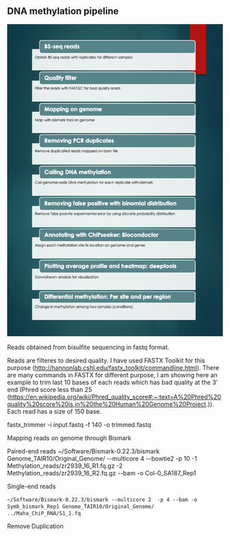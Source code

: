 ## DNA methylation pipeline

![alt text](https://github.com/kashiff007/Codes-for-Methylation-Analysis/blob/master/DNA_methylation_pipeline.png)

Reads obtained from bisulfite sequencing in fastq format.


Reads are filteres to desired quality. I have used FASTX Toolkit for this purpose (http://hannonlab.cshl.edu/fastx_toolkit/commandline.html). There are many commands in FASTX for different purpose, I am showing here an example to trim last 10 bases of each reads which has bad quality at the 3' end (Phred score less than 25 (https://en.wikipedia.org/wiki/Phred_quality_score#:~:text=A%20Phred%20quality%20score%20is,in%20the%20Human%20Genome%20Project.)). Each read has a size of 150 base.

fastx_trimmer -i input.fastq -f 140 -o trimmed.fastq

Mapping reads on genome through Bismark

Paired-end reads
~/Software/Bismark-0.22.3/bismark Genome_TAIR10/Original_Genome/ --multicore 4 --bowtie2 -p 10 -1 Methylation_reads/zr2939_16_R1.fq.gz -2 Methylation_reads/zr2939_16_R2.fq.gz --bam -o Col-0_SA187_Rep1

Single-end reads
```{r, engine='bash', count_lines}
~/Software/Bismark-0.22.3/bismark --multicore 2  -p 4 --bam -o Symb_bismark_Rep1 Genome_TAIR10/Original_Genome/ ../Maha_ChiP_RNA/S1_1.fq
```

Remove Duplication
